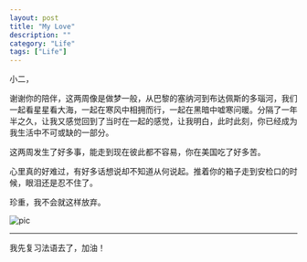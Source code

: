 ```yaml
---
layout: post
title: "My Love"
description: ""
category: "Life"
tags: ["Life"]
---
```


小二，

谢谢你的陪伴，这两周像是做梦一般，从巴黎的塞纳河到布达佩斯的多瑙河，我们一起看星星看大海，一起在寒风中相拥而行，一起在黑暗中嘘寒问暖。分隔了一年半之久，让我又感觉回到了当时在一起的感觉，让我明白，此时此刻，你已经成为我生活中不可或缺的一部分。

这两周发生了好多事，能走到现在彼此都不容易，你在美国吃了好多苦。

心里真的好难过，有好多话想说却不知道从何说起。推着你的箱子走到安检口的时候，眼泪还是忍不住了。

珍重，我不会就这样放弃。

![pic](http://media-cache-ec0.pinimg.com/originals/05/92/94/05929408ae4f663e1c9929fb3d868f07.jpg)

***

我先复习法语去了，加油！
